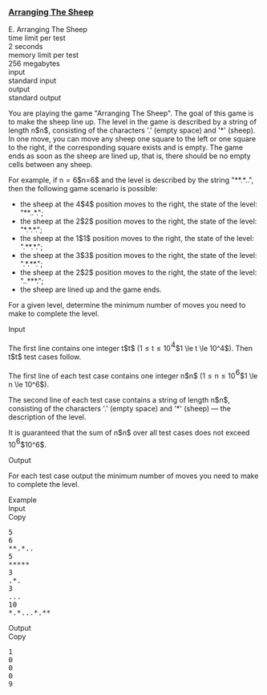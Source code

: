 <h3><a href="https://codeforces.com/contest/1520/problem/E" target="_blank" rel="noopener noreferrer">Arranging The Sheep</a></h3>

<div class="header"><div class="title">E. Arranging The Sheep</div><div class="time-limit"><div class="property-title">time limit per test</div>2 seconds</div><div class="memory-limit"><div class="property-title">memory limit per test</div>256 megabytes</div><div class="input-file input-standard"><div class="property-title">input</div>standard input</div><div class="output-file output-standard"><div class="property-title">output</div>standard output</div></div><div><p>You are playing the game "Arranging The Sheep". The goal of this game is to make the sheep line up. The level in the game is described by a string of length <span class="MathJax_Preview" style="color: inherit;"><span class="MJXp-math" id="MJXp-Span-1"><span class="MJXp-mi MJXp-italic" id="MJXp-Span-2">n</span></span></span>$n$, consisting of the characters '<span class="tex-font-style-tt">.</span>' (empty space) and '<span class="tex-font-style-tt">*</span>' (sheep). In one move, you can move any sheep one square to the left or one square to the right, if the corresponding square <span class="tex-font-style-bf">exists and is empty</span>. The game ends as soon as the sheep are lined up, that is, there should be no empty cells between any sheep.</p><p>For example, if <span class="MathJax_Preview" style="color: inherit;"><span class="MJXp-math" id="MJXp-Span-3"><span class="MJXp-mi MJXp-italic" id="MJXp-Span-4">n</span><span class="MJXp-mo" id="MJXp-Span-5" style="margin-left: 0.333em; margin-right: 0.333em;">=</span><span class="MJXp-mn" id="MJXp-Span-6">6</span></span></span>$n=6$ and the level is described by the string "<span class="tex-font-style-tt">**.*..</span>", then the following game scenario is possible: </p><ul> <li> the sheep at the <span class="MathJax_Preview" style="color: inherit;"><span class="MJXp-math" id="MJXp-Span-7"><span class="MJXp-mn" id="MJXp-Span-8">4</span></span></span>$4$ position moves to the right, the state of the level: "<span class="tex-font-style-tt">**..*.</span>"; </li><li> the sheep at the <span class="MathJax_Preview" style="color: inherit;"><span class="MJXp-math" id="MJXp-Span-9"><span class="MJXp-mn" id="MJXp-Span-10">2</span></span></span>$2$ position moves to the right, the state of the level: "<span class="tex-font-style-tt">*.*.*.</span>"; </li><li> the sheep at the <span class="MathJax_Preview" style="color: inherit;"><span class="MJXp-math" id="MJXp-Span-11"><span class="MJXp-mn" id="MJXp-Span-12">1</span></span></span>$1$ position moves to the right, the state of the level: "<span class="tex-font-style-tt">.**.*.</span>"; </li><li> the sheep at the <span class="MathJax_Preview" style="color: inherit;"><span class="MJXp-math" id="MJXp-Span-13"><span class="MJXp-mn" id="MJXp-Span-14">3</span></span></span>$3$ position moves to the right, the state of the level: "<span class="tex-font-style-tt">.*.**.</span>"; </li><li> the sheep at the <span class="MathJax_Preview" style="color: inherit;"><span class="MJXp-math" id="MJXp-Span-15"><span class="MJXp-mn" id="MJXp-Span-16">2</span></span></span>$2$ position moves to the right, the state of the level: "<span class="tex-font-style-tt">..***.</span>"; </li><li> the sheep are lined up and the game ends. </li></ul><p>For a given level, determine the minimum number of moves you need to make to complete the level.</p></div><div class="input-specification"><div class="section-title">Input</div><p>The first line contains one integer <span class="MathJax_Preview" style="color: inherit;"><span class="MJXp-math" id="MJXp-Span-17"><span class="MJXp-mi MJXp-italic" id="MJXp-Span-18">t</span></span></span>$t$ (<span class="MathJax_Preview" style="color: inherit;"><span class="MJXp-math" id="MJXp-Span-19"><span class="MJXp-mn" id="MJXp-Span-20">1</span><span class="MJXp-mo" id="MJXp-Span-21" style="margin-left: 0.333em; margin-right: 0.333em;">≤</span><span class="MJXp-mi MJXp-italic" id="MJXp-Span-22">t</span><span class="MJXp-mo" id="MJXp-Span-23" style="margin-left: 0.333em; margin-right: 0.333em;">≤</span><span class="MJXp-msubsup" id="MJXp-Span-24"><span class="MJXp-mn" id="MJXp-Span-25" style="margin-right: 0.05em;">10</span><span class="MJXp-mn MJXp-script" id="MJXp-Span-26" style="vertical-align: 0.5em;">4</span></span></span></span>$1 \le t \le 10^4$). Then <span class="MathJax_Preview" style="color: inherit;"><span class="MJXp-math" id="MJXp-Span-27"><span class="MJXp-mi MJXp-italic" id="MJXp-Span-28">t</span></span></span>$t$ test cases follow.</p><p>The first line of each test case contains one integer <span class="MathJax_Preview" style="color: inherit;"><span class="MJXp-math" id="MJXp-Span-29"><span class="MJXp-mi MJXp-italic" id="MJXp-Span-30">n</span></span></span>$n$ (<span class="MathJax_Preview" style="color: inherit;"><span class="MJXp-math" id="MJXp-Span-31"><span class="MJXp-mn" id="MJXp-Span-32">1</span><span class="MJXp-mo" id="MJXp-Span-33" style="margin-left: 0.333em; margin-right: 0.333em;">≤</span><span class="MJXp-mi MJXp-italic" id="MJXp-Span-34">n</span><span class="MJXp-mo" id="MJXp-Span-35" style="margin-left: 0.333em; margin-right: 0.333em;">≤</span><span class="MJXp-msubsup" id="MJXp-Span-36"><span class="MJXp-mn" id="MJXp-Span-37" style="margin-right: 0.05em;">10</span><span class="MJXp-mn MJXp-script" id="MJXp-Span-38" style="vertical-align: 0.5em;">6</span></span></span></span>$1 \le n \le 10^6$).</p><p>The second line of each test case contains a string of length <span class="MathJax_Preview" style="color: inherit;"><span class="MJXp-math" id="MJXp-Span-39"><span class="MJXp-mi MJXp-italic" id="MJXp-Span-40">n</span></span></span>$n$, consisting of the characters '<span class="tex-font-style-tt">.</span>' (empty space) and '<span class="tex-font-style-tt">*</span>' (sheep) — the description of the level.</p><p>It is guaranteed that the sum of <span class="MathJax_Preview" style="color: inherit;"><span class="MJXp-math" id="MJXp-Span-41"><span class="MJXp-mi MJXp-italic" id="MJXp-Span-42">n</span></span></span>$n$ over all test cases does not exceed <span class="MathJax_Preview" style="color: inherit;"><span class="MJXp-math" id="MJXp-Span-43"><span class="MJXp-msubsup" id="MJXp-Span-44"><span class="MJXp-mn" id="MJXp-Span-45" style="margin-right: 0.05em;">10</span><span class="MJXp-mn MJXp-script" id="MJXp-Span-46" style="vertical-align: 0.5em;">6</span></span></span></span>$10^6$.</p></div><div class="output-specification"><div class="section-title">Output</div><p>For each test case output the minimum number of moves you need to make to complete the level.</p></div><div class="sample-tests"><div class="section-title">Example</div><div class="sample-test"><div class="input"><div class="title">Input<div title="Copy" data-clipboard-target="#id0016058989422675352" id="id0007774008358509099" class="input-output-copier">Copy</div></div><pre id="id0016058989422675352">5
6
**.*..
5
*****
3
.*.
3
...
10
*.*...*.**
</pre></div><div class="output"><div class="title">Output<div title="Copy" data-clipboard-target="#id009434807056045683" id="id008893450506972919" class="input-output-copier">Copy</div></div><pre id="id009434807056045683">1
0
0
0
9
</pre></div></div></div>
